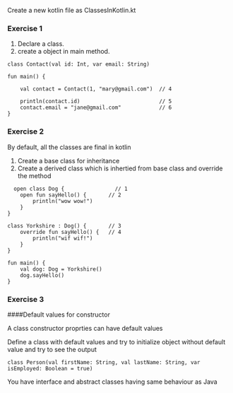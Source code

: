 Create a new kotlin file as ClassesInKotlin.kt


### Exercise 1

1. Declare a class.
2. create a object in main method.

```
class Contact(val id: Int, var email: String)

fun main() {

    val contact = Contact(1, "mary@gmail.com")  // 4

    println(contact.id)                         // 5
    contact.email = "jane@gmail.com"            // 6
}

```

### Exercise 2

By default, all the classes are final in kotlin 

1.  Create a base class for inheritance 
2.  Create a derived class which is inhertied from base class and override the method

```
  open class Dog {                // 1
    open fun sayHello() {       // 2
        println("wow wow!")
    }
}

class Yorkshire : Dog() {       // 3
    override fun sayHello() {   // 4
        println("wif wif!")
    }
}

fun main() {
    val dog: Dog = Yorkshire()
    dog.sayHello()
}
```

### Exercise 3

####Default values for constructor

A class constructor proprties can have default values

Define a class with default values and try to initialize object without default value and try to see the output

```
class Person(val firstName: String, val lastName: String, var isEmployed: Boolean = true)
```

You have interface and abstract classes having same behaviour as Java